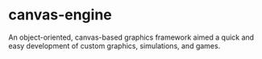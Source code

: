 # canvas-engine
An object-oriented, canvas-based graphics framework aimed a quick and easy development of custom graphics, simulations, and games.
